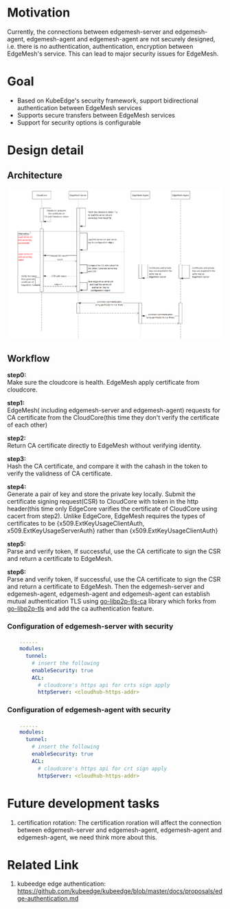 # Motivation
Currently, the connections between edgemesh-server and edgemesh-agent, edgemesh-agent and edgemesh-agent are not securely designed, i.e. there is no authentication, authentication, encryption between EdgeMesh's service. This can lead to major security issues for EdgeMesh.

# Goal
+ Based on KubeEdge's security framework, support bidirectional authentication between EdgeMesh services
+ Supports secure transfers between EdgeMesh services
+ Support for security options is configurable

# Design detail
## Architecture
![edgemesh-security-sequence](./images/edgemesh-security-sequence-uml.png)

## Workflow
**step0:**  
Make sure the cloudcore is health. EdgeMesh apply certificate from cloudcore.

**step1:**  
EdgeMesh( including edgemesh-server and edgemesh-agent) requests for CA certificate from the CloudCore(this time they don't verify the certificate of each other)

**step2:**  
Return CA certificate directly to EdgeMesh without verifying identity.

**step3:**  
Hash the CA certificate, and compare it with the cahash in the token to verify the validness of CA certificate.

**step4:**  
Generate a pair of key and store the private key locally. Submit the certificate signing request(CSR) to CloudCore with token in the http header(this time only EdgeCore varifies the certificate of CloudCore using cacert from step2).
Unlike EdgeCore, EdgeMesh requires the types of certificates to be {x509.ExtKeyUsageClientAuth, x509.ExtKeyUsageServerAuth} rather than {x509.ExtKeyUsageClientAuth}

**step5:**  
Parse and verify token, If successful, use the CA certificate to sign the CSR and return a certificate to EdgeMesh.

**step6:**  
Parse and verify token, If successful, use the CA certificate to sign the CSR and return a certificate to EdgeMesh.
Then the edgemesh-server and edgemesh-agent, edgemesh-agent and edgemesh-agent can establish mutual authentication TLS using [go-libp2p-tls-ca](https://github.com/khalid-jobs/go-libp2p-tls) library which forks from 
[go-libp2p-tls](https://github.com/libp2p/go-libp2p-tls) and add the ca authentication feature.

### Configuration of edgemesh-server with security
```yaml
    ......
    modules:
      tunnel:
        # insert the following
        enableSecurity: true
        ACL:
          # cloudcore's https api for crts sign apply
          httpServer: <cloudhub-https-addr>
```
### Configuration of edgemesh-agent with security
```yaml
    ......
    modules:
      tunnel:
        # insert the following
        enableSecurity: true
        ACL:
          # cloudcore's https api for crt sign apply
          httpServer: <cloudhub-https-addr>
```

# Future development tasks
1. certification rotation: The certification roration will affect the connection between edgemesh-server and edgemesh-agent, edgemesh-agent and edgemesh-agent, we need think more about this.

# Related Link
1. kubeedge edge authentication: https://github.com/kubeedge/kubeedge/blob/master/docs/proposals/edge-authentication.md
